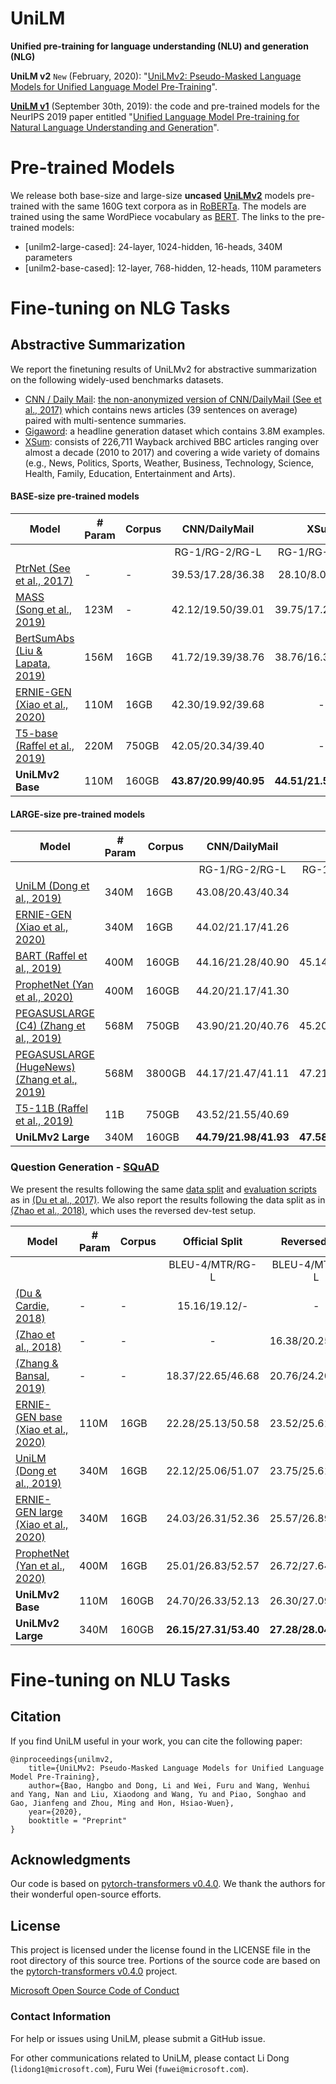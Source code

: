 # UniLM
**Unified pre-training for language understanding (NLU) and generation (NLG)**

**UniLM v2** ```New``` (February, 2020): "[UniLMv2: Pseudo-Masked Language Models for Unified Language Model Pre-Training](https://arxiv.org/abs/2002.12804)".

**[UniLM v1](https://github.com/microsoft/unilm/tree/master/unilm-v1)** (September 30th, 2019): the code and pre-trained models for the NeurIPS 2019 paper entitled "[Unified Language Model Pre-training for Natural Language Understanding and Generation](https://arxiv.org/abs/1905.03197)".

# Pre-trained Models
We release both base-size and large-size **uncased** **[UniLMv2](https://arxiv.org/abs/2002.12804)** models pre-trained with the same 160G text corpora as in [RoBERTa](https://arxiv.org/abs/1907.11692). The models are trained using the same WordPiece vocabulary as [BERT](https://github.com/google-research/bert). 
The links to the pre-trained models:
- [unilm2-large-cased]: 24-layer, 1024-hidden, 16-heads, 340M parameters
- [unilm2-base-cased]: 12-layer, 768-hidden, 12-heads, 110M parameters

# Fine-tuning on NLG Tasks
## Abstractive Summarization
We report the finetuning results of UniLMv2 for abstractive summarization on the following widely-used benchmarks datasets.
- [CNN / Daily Mail](https://github.com/harvardnlp/sent-summary): [the non-anonymized version of CNN/DailyMail (See et al., 2017)](https://arxiv.org/abs/1704.04368) which contains news articles (39 sentences on average) paired with multi-sentence summaries.
- [Gigaword](https://github.com/harvardnlp/sent-summary): a headline generation dataset which contains 3.8M examples.
- [XSum](https://github.com/EdinburghNLP/XSum): consists of 226,711 Wayback archived BBC articles ranging over almost a decade (2010 to 2017) and covering a wide variety of domains (e.g., News, Politics, Sports, Weather, Business, Technology, Science, Health, Family, Education, Entertainment and Arts).

#### BASE-size pre-trained models

|     Model                                                          |     # Param   |     Corpus   |    CNN/DailyMail                  |                      XSum                    |                    Gigaword                  |
|--------------------------------------------------------------------|---------------|--------------|:--------------------------:|:--------------------------------------------:|:--------------------------------------------:|
|                                                                    |               |              |                 RG-1/RG-2/RG-L               |                 RG-1/RG-2/RG-L               |                 RG-1/RG-2/RG-L               |
| [PtrNet (See et al., 2017)](https://arxiv.org/pdf/1704.04368.pdf)                      | -             | -            |               39.53/17.28/36.38              |               28.10/8.02/21.72               |                       -                      |
| [MASS (Song et al., 2019)](http://proceedings.mlr.press/v97/song19d/song19d.pdf) | 123M          | -            |               42.12/19.50/39.01              |               39.75/17.24/31.95              |               38.73/19.71/35.96              |
| [BertSumAbs (Liu & Lapata, 2019)](https://arxiv.org/pdf/1908.08345.pdf)           | 156M          | 16GB         |               41.72/19.39/38.76              |               38.76/16.33/31.15              |                       -                      |
| [ERNIE-GEN (Xiao et al., 2020)](https://arxiv.org/pdf/2001.11314.pdf) | 110M          | 16GB         |               42.30/19.92/39.68              |                       -                      |               38.83/20.04/36.20              |
| [T5-base (Raffel et al., 2019)](https://arxiv.org/pdf/1910.10683.pdf)         | 220M          | 750GB        |               42.05/20.34/39.40              |                       -                      |                       -                      |
| **UniLMv2 Base**                                       | 110M          | 160GB        | **43.87/20.99/40.95** |             **44.51/21.53/36.62**            |                       -                      |

#### LARGE-size pre-trained models

|     Model                                               |     # Param   |     Corpus   |      CNN/DailyMail       |             XSum         |                    Gigaword                  |
|---------------------------------------------------------|---------------|--------------|:------------------------:|:------------------------:|:------------------------:|
|                                                         |               |              |     RG-1/RG-2/RG-L               |                 RG-1/RG-2/RG-L               |                 RG-1/RG-2/RG-L               |
| [UniLM (Dong et al., 2019)](https://arxiv.org/pdf/1905.03197.pdf)  | 340M          | 16GB         |     43.08/20.43/40.34              |                       -                      |               38.90/20.05/36.00              |
| [ERNIE-GEN (Xiao et al., 2020)](https://arxiv.org/pdf/2001.11314.pdf) | 340M          | 16GB         |     44.02/21.17/41.26              |                       -                      |               39.25/20.25/36.53              |
| [BART (Raffel et al., 2019)](https://arxiv.org/pdf/1910.13461.pdf)                                 | 400M          | 160GB        |     44.16/21.28/40.90              |               45.14/22.27/37.25              |                       -                      |
| [ProphetNet (Yan et al., 2020)](https://arxiv.org/pdf/2001.04063.pdf)      | 400M          | 160GB        |     44.20/21.17/41.30              |                       -                      |               39.51/20.42/36.69              |
| [PEGASUSLARGE (C4) (Zhang et al., 2019)](https://arxiv.org/pdf/1912.08777.pdf)                | 568M          | 750GB        |     43.90/21.20/40.76              |               45.20/22.06/36.99              |               38.75/19.96/36.14              |
| [PEGASUSLARGE (HugeNews) (Zhang et al., 2019)](https://arxiv.org/pdf/1912.08777.pdf)           | 568M          | 3800GB       |     44.17/21.47/41.11              |             47.21/**24.56**/39.25            |               39.12/19.86/36.24              |
| [T5-11B (Raffel et al., 2019)](https://arxiv.org/pdf/1910.10683.pdf)                       | 11B           | 750GB        |     43.52/21.55/40.69              |                       -                      |                       -                      |
| **UniLMv2 Large**                                         | 340M          | 160GB        |   **44.79/21.98/41.93**  | **47.58**/24.35/**39.50** |             **39.73/20.70/36.89**            |

### Question Generation - [SQuAD](https://arxiv.org/abs/1806.03822)

We present the results following the same [data split](https://github.com/xinyadu/nqg/tree/master/data) and [evaluation scripts](https://github.com/xinyadu/nqg/tree/master/qgevalcap) as in [(Du et al., 2017)](https://arxiv.org/pdf/1705.00106.pdf). We also report the results following the data split as in [(Zhao et al., 2018)](https://aclweb.org/anthology/D18-1424), which uses the reversed dev-test setup.

| Model                                               | # Param | Corpus |   Official Split    |   Reversed Split    |
|-----------------------------------------------------|---------|--------|:-------------------:|:-------------------:|
|                                                     |         |        |   BLEU-4/MTR/RG-L   |   BLEU-4/MTR/RG-L   |
| [(Du & Cardie, 2018)](https://www.aclweb.org/anthology/P18-1177.pdf) | -       | -      |    15.16/19.12/-    |          -          |
| [(Zhao et al., 2018)](https://www.aclweb.org/anthology/D18-1424.pdf) | -       | -      |          -          |  16.38/20.25/44.48  |
| [(Zhang & Bansal, 2019)](https://arxiv.org/pdf/1909.06356.pdf) | -       | -      |  18.37/22.65/46.68  |  20.76/24.20/48.91  |
| [ERNIE-GEN base (Xiao et al., 2020)](https://arxiv.org/pdf/2001.11314.pdf)  | 110M    | 16GB   |  22.28/25.13/50.58  |  23.52/25.61/51.45  |
| [UniLM (Dong et al., 2019)](https://arxiv.org/pdf/1905.03197.pdf)        | 340M    | 16GB   |  22.12/25.06/51.07  |  23.75/25.61/52.04  |
| [ERNIE-GEN large (Xiao et al., 2020)](https://arxiv.org/pdf/2001.11314.pdf) | 340M    | 16GB   |  24.03/26.31/52.36  |  25.57/26.89/53.31  |
| [ProphetNet (Yan et al., 2020)](https://arxiv.org/pdf/2001.04063.pdf) | 400M    | 16GB   |  25.01/26.83/52.57  |  26.72/27.64/53.79  |
| **UniLMv2 Base**                                   | 110M    | 160GB  |24.70/26.33/52.13|26.30/27.09/53.19|
| **UniLMv2 Large**                                  | 340M    | 160GB  |**26.15/27.31/53.40**|**27.28/28.04/54.33**|

# Fine-tuning on NLU Tasks

## Citation

If you find UniLM useful in your work, you can cite the following paper:
```
@inproceedings{unilmv2,
    title={UniLMv2: Pseudo-Masked Language Models for Unified Language Model Pre-Training},
    author={Bao, Hangbo and Dong, Li and Wei, Furu and Wang, Wenhui and Yang, Nan and Liu, Xiaodong and Wang, Yu and Piao, Songhao and Gao, Jianfeng and Zhou, Ming and Hon, Hsiao-Wuen},
    year={2020},
    booktitle = "Preprint"
}
```

## Acknowledgments
Our code is based on [pytorch-transformers v0.4.0](https://github.com/huggingface/pytorch-transformers/tree/v0.4.0). We thank the authors for their wonderful open-source efforts.

## License
This project is licensed under the license found in the LICENSE file in the root directory of this source tree.
Portions of the source code are based on the [pytorch-transformers v0.4.0](https://github.com/huggingface/pytorch-transformers/tree/v0.4.0) project.

[Microsoft Open Source Code of Conduct](https://opensource.microsoft.com/codeofconduct)

### Contact Information

For help or issues using UniLM, please submit a GitHub issue.

For other communications related to UniLM, please contact Li Dong (`lidong1@microsoft.com`), Furu Wei (`fuwei@microsoft.com`).
